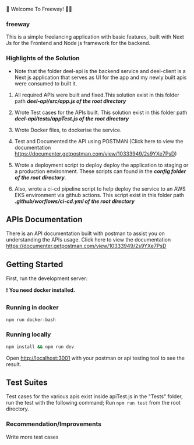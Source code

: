 💫 Welcome To Freeway! 🎉🎉

### freeway
This is a simple freelancing application with basic features, built with Next Js for the Frontend and Node js framework for the backend.

### Highlights of the Solution
- Note that the folder deel-api is the backend service and deel-client is a Next js application that serves as UI for the app and my newly built apis were consumed to built it.

1. All required APIs were built and fixed.This solution exist in this folder path  **_deel-api/src/app.js of the root directory_**

2. Wrote Test cases for the APIs built. This solution exist in this folder path  **_deel-api/tests/appTest.js of the root directory_**

3. Wrote Docker files, to dockerise the service.

4. Test and Documented the API using POSTMAN (Click here to view the documentation https://documenter.getpostman.com/view/10333949/2s9YXe7PsD)

5. Wrote a deployment script to deploy deploy the application to staging or a production environment. These scripts can found in the **_config folder of the root directory_**.

6. Also, wrote a ci-cd pipeline script to help deploy the service to an AWS EKS environment via github actions. This script exist in this folder path  **_.github/worflows/ci-cd.yml of the root directory_**

## APIs Documentation
There is an API documentation built with postman to assist you on understanding the APIs usage. Click here to view the documentation https://documenter.getpostman.com/view/10333949/2s9YXe7PsD

## Getting Started 

First, run the development server:

❗️ **You need docker installed.**

### Running in docker

```bash
npm run docker:bash
```

### Running locally

```bash
npm install && npm run dev
```

Open [http://localhost:3001](http://localhost:3001) with your postman or api testing tool to see the result.


## Test Suites
Test cases for the various apis exist inside apiTest.js in the "Tests" folder, run the test with the following command;
Run `npm run test` from the root directory.

### Recommendation/Improvements

Write more test cases
